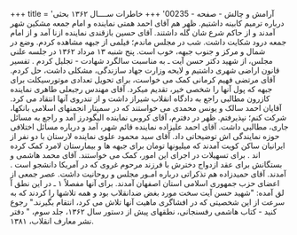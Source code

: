 +++
title = 'آرامش و چالش - صفحه - 00235'
+++
خاطرات ســــال ۱۳۶۲ بحثی درباره ترمیم کابینه داشتیم. ظهر هم آقای احمد همتی نماینده و امام جمعه مشکین شهر آمدند و از حاکم شرع شان گله داشتند. آقای حسین بازقندی نماینده ازنا آمد و از امام جمعه درود شکایت داشت. شب در مجلس ماندم؛ فیلمی از جبهه مشاهده کردم. وضع در شمال و مرکز و جنوب جبهه، خوب است. پنج شنبه ۱۳ مرداد ۱۳۶۲ در جلسه علنی مجلس، از شهید دکتر حسن آیت ـ به مناسبت سالگرد شهادت - تجلیل کردم . تفسیر قانون اراضی شهری داشتیم و لایحه وزارت جهاد سازندگی، مشکلی داشت، حل کردم. آقای مرتضی فهیم کرمانی کمک می خواست، برای تحویل تعدادی موتورسیکلت برای جبهه که پول آنها را شخصی خیر، تقدیم میکرد. آقای مهندس رجبعلی طاهری نماینده کازرون مطالبی راجع به دادگاه انقلاب شیراز داشت و از تندروی آنها انتقاد می کرد. آقایان احمد سالک و یونس محمدی می خواستند که در سمپتار انجمنهای اسلامی بانکها، شرکت کنم؛ نپذیرفتم. ظهر در دفترم، آقای کروبی نماینده الیگودرز آمد و راجع به مسائل جاری، مطالبی داشت. آقای احمد علیزاده نماینده قائم شهر، آمد و درباره مسائل اختلافی حوزه نمایندگی اش توضیحاتی داد. آقای سید محمود علوی نماینده لارستان با دو نفر از ایرانیان ساکن کویت آمدند که میلیونها تومان برای جبهه ها و بیمارستان لامرد کمک کرده اند . برای تسهیلات در اجرای این امور، کمک می خواستند. آقای محمد هاشمی و بستگانش برای عقد ازدواج دخترش با فرزند مرحوم غروی که در آمریکا دانشجو است . آمدند. آقای حمیدزاده هم تذکراتی درباره امـور مجلس و روحانیت داشت. عصر جمعی از اعضای حزب جمهوری اسلامی استان اصفهان آمدند. برای آنها مفصلاً ۱ ـ در این نطق آ لق آمده: "شهید حسن آیت سخت مورد بغض ضدانقلاب بود و همه تلاشها را کردند که به سرعت از این شخصیتی که در افشاگری ماهیت آنها تلاش می کرد، انتقام بگیرند." رجوع کنید - کتاب هاشمی رفسنجانی، نطقهای پیش از دستور سال ۱۳۶۲، جلد سوم، " دفتر نشر معارف انقلاب، ۱۳۸۱.